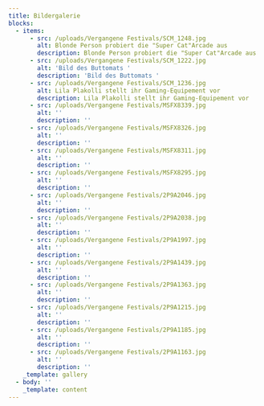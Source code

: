 ```yaml
---
title: Bildergalerie
blocks:
  - items:
      - src: /uploads/Vergangene Festivals/SCM_1248.jpg
        alt: Blonde Person probiert die "Super Cat"Arcade aus
        description: Blonde Person probiert die "Super Cat"Arcade aus
      - src: /uploads/Vergangene Festivals/SCM_1222.jpg
        alt: 'Bild des Buttomats '
        description: 'Bild des Buttomats '
      - src: /uploads/Vergangene Festivals/SCM_1236.jpg
        alt: Lila Plakolli stellt ihr Gaming-Equipement vor
        description: Lila Plakolli stellt ihr Gaming-Equipement vor
      - src: /uploads/Vergangene Festivals/MSFX8339.jpg
        alt: ''
        description: ''
      - src: /uploads/Vergangene Festivals/MSFX8326.jpg
        alt: ''
        description: ''
      - src: /uploads/Vergangene Festivals/MSFX8311.jpg
        alt: ''
        description: ''
      - src: /uploads/Vergangene Festivals/MSFX8295.jpg
        alt: ''
        description: ''
      - src: /uploads/Vergangene Festivals/2P9A2046.jpg
        alt: ''
        description: ''
      - src: /uploads/Vergangene Festivals/2P9A2038.jpg
        alt: ''
        description: ''
      - src: /uploads/Vergangene Festivals/2P9A1997.jpg
        alt: ''
        description: ''
      - src: /uploads/Vergangene Festivals/2P9A1439.jpg
        alt: ''
        description: ''
      - src: /uploads/Vergangene Festivals/2P9A1363.jpg
        alt: ''
        description: ''
      - src: /uploads/Vergangene Festivals/2P9A1215.jpg
        alt: ''
        description: ''
      - src: /uploads/Vergangene Festivals/2P9A1185.jpg
        alt: ''
        description: ''
      - src: /uploads/Vergangene Festivals/2P9A1163.jpg
        alt: ''
        description: ''
    _template: gallery
  - body: ''
    _template: content
---
```






























